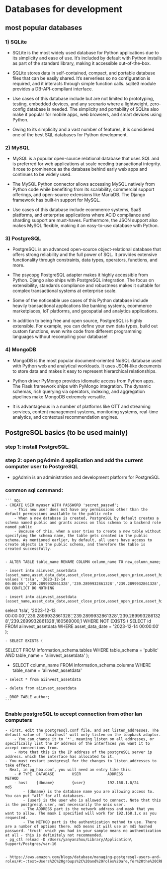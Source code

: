 # Databases for development

## most popular databases

### 1) SQLite
- SQLite is the most widely used database for Python applications due to its simplicity and ease of use. It’s included by default with Python installs as part of the standard library, making it accessible out-of-the-box.

- SQLite stores data in self-contained, compact, and portable database files that can be easily shared. It’s serverless so no configuration is required, and it interacts through simple function calls. sqlite3 module provides a DB-API-compliant interface.

- Use cases of this database include but are not limited to prototyping, testing, embedded devices, and any scenario where a lightweight, zero-config database is needed. The simplicity and portability of SQLite also make it popular for mobile apps, web browsers, and smart devices using Python.

- Owing to its simplicity and a vast number of features, it is considered one of the best SQL databases for Python development.

### 2) MySQL
- MySQL is a popular open-source relational database that uses SQL and is preferred for web applications at scale needing transactional integrity. It rose to prominence as the database behind early web apps and continues to be widely used.

- The MySQL Python connector allows accessing MySQL natively from Python code while benefiting from its scalability, commercial support offerings, and open-source extensions like MariaDB. The Django framework has built-in support for MySQL.

- Use cases of this database include ecommerce systems, SaaS platforms, and enterprise applications where ACID compliance and sharding support are must-haves. Furthermore, the JSON support also makes MySQL flexible, making it an easy-to-use database with Python.

### 3) PostgreSQL
- PostgreSQL is an advanced open-source object-relational database that offers strong reliability and the full power of SQL. It provides extensive functionality through constraints, data types, operators, functions, and more.

- The psycopg PostgreSQL adapter makes it highly accessible from Python. Django also ships with PostgreSQL integration. The focus on extensibility, standards compliance and robustness makes it suitable for complex transactional systems at enterprise scale.

- Some of the noticeable use cases of this Python database include heavily transactional applications like banking systems, ecommerce marketplaces, IoT platforms, and geospatial and analytics applications.

- In addition to being free and open source, PostgreSQL is highly extensible. For example, you can define your own data types, build out custom functions, even write code from different programming languages without recompiling your database!

### 4) MongoDB
- MongoDB is the most popular document-oriented NoSQL database used with Python web and analytical workloads. It uses JSON-like documents to store data and makes it easy to represent hierarchical relationships.

- Python driver PyMongo provides idiomatic access from Python apps. The Flask framework ships with PyMongo integration. The dynamic schemas, rich querying via operators, indexing, and aggregation pipelines make MongoDB extremely versatile.

- It is advantageous in a number of platforms like OTT and streaming services, content management systems, monitoring systems, real-time analytics, and contextual recommendation engines.


## PostgreSQL basics (to be used mainly)

### step 1: install PostgreSQL. 

### step 2: open pgAdmin 4 application and add the current computer user to PostgreSQL
 - pgAdmin is an administration and development platform for PostgreSQL



### common sql command:
    ``` SQL
    - CREATE USER myuser WITH PASSWORD 'secret_passwd';
        - This new user does not have any permissions other than the default permissions available to the public role
        - When a new database is created, PostgreSQL by default creates a schema named public and grants access on this schema to a backend role named public
        - Because of this, when a user tries to create a new table without specifying the schema name, the table gets created in the public schema. As mentioned earlier, by default, all users have access to create objects in the public schema, and therefore the table is created successfully.
        
        
    - ALTER TABLE table_name RENAME COLUMN column_name TO new_column_name;
    
    - insert into aiinvest_assetdata (asset_name,asset_data_date,asset_close_price,asset_open_price,asset_high_price,asset_low_price,asset_volume,asset_id) values ('tsla', '2023-12-14 00:00:00','239.2899932861328','239.2899932861328','239.2899932861328','239.2899932861328',160569000,1) ON CONFLICT DO NOTHING
    
    - insert into aiinvest_assetdata (asset_name,asset_data_date,asset_close_price,asset_open_price,asset_high_price,asset_low_price,asset_volume,asset_id) 
select 'tsla', '2023-12-13 00:00:00','239.2899932861328','239.2899932861328','239.2899932861328','239.2899932861328',160569000,1 
WHERE NOT EXISTS (
        SELECT id FROM aiinvest_assetdata WHERE asset_data_date = '2023-12-14 00:00:00'
    );
    
    - SELECT EXISTS (
   SELECT FROM information_schema.tables 
   WHERE  table_schema = 'public'
   AND    table_name   = 'aiinvest_assetdata'
   );
   
   - SELECT column_name FROM information_schema.columns
        WHERE table_name = 'aiinvest_assetdata'
        
    - select * from aiinvest_assetdata
    
    - delete from aiinvest_assetdata
    
    - DROP TABLE author;
    ```



### Enable postgreSQL to accept connection from other lan  computers
    - First, edit the postgresql.conf file, and set listen_addresses. The default value of 'localhost' will only listen on the loopback adaptor. 
        - You can change it to '*', meaning listen on all addresses, or specifically list the IP address of the interfaces you want it to accept connections from. 
        - Note that this is the IP address of the postgreSQL server ip address. which the interface has allocated to it. 
    - You must restart postgresql for the changes to listen_addresses to take effect.
    - Next, in pg_hba.conf, you will need an entry like this:
        - # TYPE  DATABASE        USER            ADDRESS                 METHOD
        - host    {dbname}        {user}          192.168.1.0/24          md5
            - {dbname} is the database name you are allowing access to. You can put "all" for all databases.
            - {user} is the user who is allowed to connect. Note that this is the postgresql user, not necessarily the unix user.
            - The ADDRESS part is the network address and mask that you want to allow. The mask I specified will work for 192.168.1.x as you requested.
            - The METHOD part is the authentication method to use. There are a number of options there. md5 means it will use an md5 hashed password. 'trust' which you had in your sample means no authentication at all - this is definitely not recommended.
    - pg_ctl reload -D /Users/yanyanzhou/Library/Application\ Support/Postgres/var-16


    - https://aws.amazon.com/blogs/database/managing-postgresql-users-and-roles/#:~:text=Users%2C%20groups%2C%20and%20roles%20are,for%20the%20CREATE%20ROLE%20statement.




    